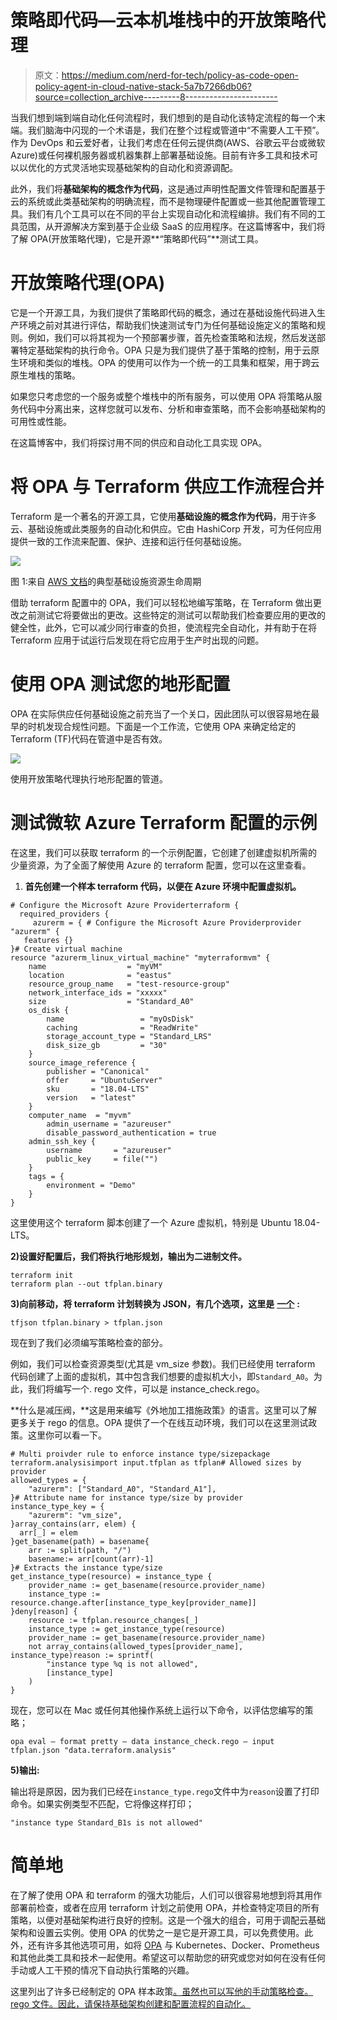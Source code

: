 # 策略即代码—云本机堆栈中的开放策略代理

> 原文：<https://medium.com/nerd-for-tech/policy-as-code-open-policy-agent-in-cloud-native-stack-5a7b7266db06?source=collection_archive---------8----------------------->

当我们想到端到端自动化任何流程时，我们想到的是自动化该特定流程的每一个末端。我们脑海中闪现的一个术语是，我们在整个过程或管道中“不需要人工干预”。作为 DevOps 和云爱好者，让我们考虑在任何云提供商(AWS、谷歌云平台或微软 Azure)或任何裸机服务器或机器集群上部署基础设施。目前有许多工具和技术可以以优化的方式灵活地实现基础架构的自动化和资源调配。

此外，我们将**基础架构的概念作为代码**，这是通过声明性配置文件管理和配置基于云的系统或此类基础架构的明确流程，而不是物理硬件配置或一些其他配置管理工具。我们有几个工具可以在不同的平台上实现自动化和流程编排。我们有不同的工具范围，从开源解决方案到基于企业级 SaaS 的应用程序。在这篇博客中，我们将了解 OPA(开放策略代理)，它是开源**“策略即代码”**测试工具。

# 开放策略代理(OPA)

它是一个开源工具，为我们提供了策略即代码的概念，通过在基础设施代码进入生产环境之前对其进行评估，帮助我们快速测试专门为任何基础设施定义的策略和规则。例如，我们可以将其视为一个预部署步骤，首先检查策略和法规，然后发送部署特定基础架构的执行命令。OPA 只是为我们提供了基于策略的控制，用于云原生环境和类似的堆栈。OPA 的使用可以作为一个统一的工具集和框架，用于跨云原生堆栈的策略。

如果您只考虑您的一个服务或整个堆栈中的所有服务，可以使用 OPA 将策略从服务代码中分离出来，这样您就可以发布、分析和审查策略，而不会影响基础架构的可用性或性能。

在这篇博客中，我们将探讨用不同的供应和自动化工具实现 OPA。

# **将 OPA 与 Terraform 供应工作流程合并**

Terraform 是一个著名的开源工具，它使用**基础设施的概念作为代码**，用于许多云、基础设施或此类服务的自动化和供应。它由 HashiCorp 开发，可为任何应用提供一致的工作流来配置、保护、连接和运行任何基础设施。

![](img/9d983dbaf7db9271a04e3d772d5dad76.png)

图 1:来自 [AWS 文档](https://d1.awsstatic.com/whitepapers/DevOps/infrastructure-as-code.pdf)的典型基础设施资源生命周期

借助 terraform 配置中的 OPA，我们可以轻松地编写策略，在 Terraform 做出更改之前测试它将要做出的更改。这些特定的测试可以帮助我们检查要应用的更改的健全性，此外，它可以减少同行审查的负担，使流程完全自动化，并有助于在将 Terraform 应用于试运行后发现在将它应用于生产时出现的问题。

# 使用 OPA 测试您的地形配置

OPA 在实际供应任何基础设施之前充当了一个关口，因此团队可以很容易地在最早的时机发现合规性问题。下面是一个工作流，它使用 OPA 来确定给定的 Terraform (TF)代码在管道中是否有效。

![](img/a1a97268733c0416a1f7b678d742e6b7.png)

使用开放策略代理执行地形配置的管道。

# **测试微软 Azure Terraform 配置的示例**

在这里，我们可以获取 terraform 的一个示例配置，它创建了创建虚拟机所需的少量资源，为了全面了解使用 Azure 的 terraform 配置，您可以在这里查看。

1) **首先创建一个样本 terraform 代码，以便在 Azure 环境中配置虚拟机。**

```
# Configure the Microsoft Azure Providerterraform {
  required_providers {
     azurerm = { # Configure the Microsoft Azure Providerprovider "azurerm" {
   features {}
}# Create virtual machine
resource "azurerm_linux_virtual_machine" "myterraformvm" {
    name                  = "myVM"
    location              = "eastus"
    resource_group_name   = "test-resource-group"
    network_interface_ids = "xxxxx"
    size                  = "Standard_A0"
    os_disk {
        name                 = "myOsDisk"
        caching              = "ReadWrite"
        storage_account_type = "Standard_LRS"
        disk_size_gb         = "30"
    }
    source_image_reference {
        publisher = "Canonical"
        offer     = "UbuntuServer"
        sku       = "18.04-LTS"
        version   = "latest"
    }
    computer_name  = "myvm"
        admin_username = "azureuser"
        disable_password_authentication = true
    admin_ssh_key {
        username       = "azureuser"
        public_key     = file("")
    }
    tags = {
        environment = "Demo"
    }
}
```

这里使用这个 terraform 脚本创建了一个 Azure 虚拟机，特别是 Ubuntu 18.04-LTS。

**2)设置好配置后，我们将执行地形规划，输出为二进制文件。**

```
terraform init
terraform plan --out tfplan.binary
```

**3)向前移动，将 terraform 计划转换为 JSON，有几个选项，这里是** [**一个**](https://github.com/palantir/tfjson) **:**

```
tfjson tfplan.binary > tfplan.json
```

现在到了我们必须编写策略检查的部分。

例如，我们可以检查资源类型(尤其是 vm_size 参数)。我们已经使用 terraform 代码创建了上面的虚拟机，其中包含我们想要的虚拟机大小，即`Standard_A0`。为此，我们将编写一个. rego 文件，可以是 instance_check.rego。

**什么是减压阀，**这是用来编写《外地加工措施政策》的语言。这里可以了解更多关于 rego 的信息。OPA 提供了一个在线互动环境，我们可以在这里测试政策。这里你可以看一下。

```
# Multi proivder rule to enforce instance type/sizepackage terraform.analysisimport input.tfplan as tfplan# Allowed sizes by provider
allowed_types = {
    "azurerm": ["Standard_A0", "Standard_A1"],
}# Attribute name for instance type/size by provider
instance_type_key = {
    "azurerm": "vm_size",
}array_contains(arr, elem) {
  arr[_] = elem
}get_basename(path) = basename{
    arr := split(path, "/")
    basename:= arr[count(arr)-1]
}# Extracts the instance type/size
get_instance_type(resource) = instance_type {
    provider_name := get_basename(resource.provider_name)
    instance_type := resource.change.after[instance_type_key[provider_name]]
}deny[reason] {
    resource := tfplan.resource_changes[_]
    instance_type := get_instance_type(resource)
    provider_name := get_basename(resource.provider_name)
    not array_contains(allowed_types[provider_name], instance_type)reason := sprintf(
        "instance type %q is not allowed",
        [instance_type]
    )
}
```

现在，您可以在 Mac 或任何其他操作系统上运行以下命令，以评估您编写的策略；

```
opa eval — format pretty — data instance_check.rego — input tfplan.json "data.terraform.analysis"
```

**5)输出:**

输出将是原因，因为我们已经在`instance_type.rego`文件中为`reason`设置了打印命令。如果实例类型不匹配，它将像这样打印；

```
"instance type Standard_B1s is not allowed"
```

# 简单地

在了解了使用 OPA 和 terraform 的强大功能后，人们可以很容易地想到将其用作部署前检查，或者在应用 terraform 计划之前使用 OPA，并检查特定项目的所有策略，以便对基础架构进行良好的控制。这是一个强大的组合，可用于调配云基础架构和设置云实例。使用 OPA 的优势之一是它是开源工具，可以免费使用。此外，还有许多其他选项可用，如将 [OPA](https://www.openpolicyagent.org/docs/latest/) 与 Kubernetes、Docker、Prometheus 和其他此类工具和技术一起使用。希望这可以帮助您的研究或您对如何在没有任何手动或人工干预的情况下自动执行策略的兴趣。

这里列出了许多已经制定的 OPA 样本政策[。虽然也可以写他的手动策略检查。rego 文件。因此，请保持基础架构创建和配置流程的自动化。](https://github.com/Scalr/sample-tf-opa-policies)